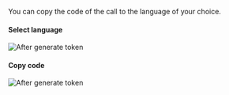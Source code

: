 You can copy the code of the call to the language of your choice.

#### Select language

<img src="../img/portal_api_14.png" alt="After generate token">

#### Copy code

<img src="../img/portal_api_15.png" alt="After generate token">